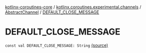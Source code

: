 [kotlinx-coroutines-core](../../index.md) / [kotlinx.coroutines.experimental.channels](../index.md) / [AbstractChannel](index.md) / [DEFAULT_CLOSE_MESSAGE](.)

# DEFAULT_CLOSE_MESSAGE

`const val DEFAULT_CLOSE_MESSAGE: String` [(source)](http://github.com/kotlin/kotlinx.coroutines/tree/master/kotlinx-coroutines-core/src/main/kotlin/kotlinx/coroutines/experimental/channels/AbstractChannel.kt#L226)